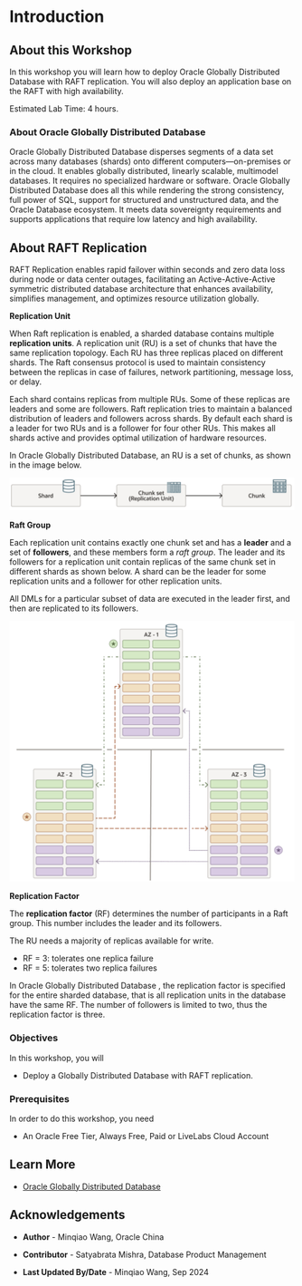 # Introduction


## About this Workshop

In this workshop you will learn how to deploy Oracle Globally Distributed Database with RAFT replication. You will also deploy an application base on the RAFT with high availability. 

Estimated Lab Time: 4 hours.

### About Oracle Globally Distributed Database

Oracle Globally Distributed Database disperses segments of a data set across many databases (shards) onto different computers—on-premises or in the cloud. It enables globally distributed, linearly scalable, multimodel databases. It requires no specialized hardware or software. Oracle Globally Distributed Database does all this while rendering the strong consistency, full power of SQL, support for structured and unstructured data, and the Oracle Database ecosystem. It meets data sovereignty requirements and supports applications that require low latency and high availability.



## About RAFT Replication

RAFT Replication enables rapid failover within seconds and zero data loss during node or data center outages, facilitating an Active-Active-Active symmetric distributed database architecture that enhances availability, simplifies management, and optimizes resource utilization globally.

**Replication Unit**

When Raft replication is enabled, a sharded database contains multiple **replication units**. A replication unit (RU) is a set of chunks that have the same replication topology. Each RU has three replicas placed on different shards. The Raft consensus protocol is used to maintain consistency between the replicas in case of failures, network partitioning, message loss, or delay.

Each shard contains replicas from multiple RUs. Some of these replicas are leaders and some are followers. Raft replication tries to maintain a balanced distribution of leaders and followers across shards. By default each shard is a leader for two RUs and is a follower for four other RUs. This makes all shards active and provides optimal utilization of hardware resources.

In Oracle Globally Distributed Database, an RU is a set of chunks, as shown in the image below.

![image-20240813110326679](images/image-20240813110326679.png)



**Raft Group**

Each replication unit contains exactly one chunk set and has a **leader** and a set of **followers**, and these members form a *raft group*. The leader and its followers for a replication unit contain replicas of the same chunk set in different shards as shown below. A shard can be the leader for some replication units and a follower for other replication units.

All DMLs for a particular subset of data are executed in the leader first, and then are replicated to its followers.

![image-20240813110443600](images/image-20240813110443600.png)



**Replication Factor**

The **replication factor** (RF) determines the number of participants in a Raft group. This number includes the leader and its followers.

The RU needs a majority of replicas available for write.

-   RF = 3: tolerates one replica failure
-   RF = 5: tolerates two replica failures

In Oracle Globally Distributed Database , the replication factor is specified for the entire sharded database, that is all replication units in the database have the same RF. The number of followers is limited to two, thus the replication factor is three.

### Objectives

In this workshop, you will

- Deploy a Globally Distributed Database with RAFT replication.



###  Prerequisites

In order to do this workshop, you need

- An Oracle Free Tier, Always Free, Paid or LiveLabs Cloud Account



## Learn More

- [Oracle Globally Distributed Database](https://docs.oracle.com/en/database/oracle/oracle-database/23/shard/raft-replication.html)





## Acknowledgements

* **Author** - Minqiao Wang, Oracle China

* **Contributor** - Satyabrata Mishra, Database Product Management

* **Last Updated By/Date** - Minqiao Wang, Sep 2024  
